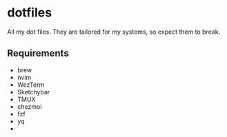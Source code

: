 # dotfiles

All my dot files. They are tailored for my systems, so expect them to break.

## Requirements

- brew
- nvim
- WezTerm
- Sketchybar
- TMUX
- chezmoi
- fzf
- yq
-
